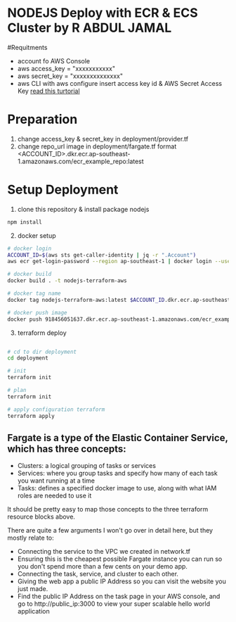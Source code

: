 # **NODEJS Deploy with ECR & ECS Cluster by R ABDUL JAMAL**

#Requitments

- account fo AWS Console
- aws access_key = "xxxxxxxxxxx"
- aws secret_key = "xxxxxxxxxxxxxx"
- aws CLI with aws configure insert access key id & AWS Secret Access Key [read this turtorial](https://docs.aws.amazon.com/cli/latest/userguide/cli-configure-quickstart.html)


# Preparation

1. change access_key & secret_key in deployment/provider.tf
2. change repo_url image in deployment/fargate.tf format <ACCOUNT_ID>.dkr.ecr.ap-southeast-1.amazonaws.com/ecr_example_repo:latest

# Setup Deployment

1. clone this repository & install package nodejs

```bash
npm install
```

2. docker setup

```bash
# docker login
ACCOUNT_ID=$(aws sts get-caller-identity | jq -r ".Account") 
aws ecr get-login-password --region ap-southeast-1 | docker login --username AWS --password-stdin "$ACCOUNT_ID.dkr.ecr.ap-southeast-1.amazonaws.com"

# docker build
docker build . -t nodejs-terraform-aws

# docker tag name
docker tag nodejs-terraform-aws:latest $ACCOUNT_ID.dkr.ecr.ap-southeast-1.amazonaws.com/ecr_example_repo:latest  

# docker push image
docker push 918456051637.dkr.ecr.ap-southeast-1.amazonaws.com/ecr_example_repo:latest  
```

3. terraform deploy

```bash

# cd to dir deployment
cd deployment

# init
terraform init

# plan
terraform init

# apply configuration terraform
terraform apply
```

## Fargate is a type of the Elastic Container Service, which has three concepts:

- Clusters: a logical grouping of tasks or services
- Services: where you group tasks and specify how many of each task you want running at a time
- Tasks: defines a specified docker image to use, along with what IAM roles are needed to use it 

It should be pretty easy to map those concepts to the three terraform resource blocks above.

There are quite a few arguments I won't go over in detail here, but they mostly relate to:

- Connecting the service to the VPC we created in network.tf
- Ensuring this is the cheapest possible Fargate instance you can run so you don't spend more than a few cents on your demo app.
- Connecting the task, service, and cluster to each other.
- Giving the web app a public IP Address so you can visit the website you just made.
- Find the public IP Address on the task page in your AWS console, and go to http://public_ip:3000 to view your super scalable hello world application